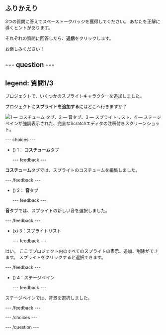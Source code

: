 ## ふりかえり

3つの質問に答えてスペーストークバッジを獲得してください。 あなたを正解に導くヒントがあります。

それぞれの質問に回答したら、**送信**をクリックします。

お楽しみください！

--- question ---
---
legend: 質問1/3
---

プロジェクトで、いくつかのスプライトキャラクターを追加しました。

プロジェクトに**スプライトを追加する**にはどこへ行きますか？

![1 — コスチューム タブ、2 — 音タブ、3 — スプライトリスト、4 — ステージペインが強調表示された、完全なScratchエディタの注釈付きスクリーンショット。](images/question1.png)

--- choices ---

- () 1： **コスチューム**タブ

  --- feedback ---

**コスチューム**タブでは、スプライトのコスチュームを編集しました。

  --- /feedback ---

- () 2： **音**タブ

  --- feedback ---

**音**タブでは、スプライトの新しい音を選択しました。

  --- /feedback ---

- (x) 3：スプライトリスト

  --- feedback ---

はい。 ここでプロジェクト内のすべてのスプライトの表示、追加、削除ができます。 スプライトをクリックすると選択できます。

  --- /feedback ---

- () 4：ステージペイン

  --- feedback ---

ステージペインでは、背景を選択しました。

  --- /feedback ---

--- /choices ---

--- /question ---
